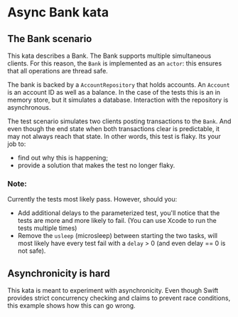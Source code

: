 # Async Bank kata

## The Bank scenario
This kata describes a Bank. The Bank supports multiple simultaneous clients. For this reason, the `Bank` is implemented as an `actor`: this ensures that all operations are thread safe.

The bank is backed by a `AccountRepository` that holds accounts. An `Account` is an account ID as well as a balance. In the case of the tests this is an in memory store, but it simulates a database. Interaction with the repository is asynchronous.

The test scenario simulates two clients posting transactions to the `Bank`. And even though the end state when both transactions clear is predictable, it may not always reach that state. In other words, this test is flaky. Its your job to:
* find out why this is happening;
* provide a solution that makes the test no longer flaky.

### Note:
Currently the tests most likely pass. However, should you:
* Add additional delays to the parameterized test, you'll notice that the tests are more and more likely to fail. (You can use Xcode to run the tests multiple times)
* Remove the `usleep` (microsleep) between starting the two tasks, will most likely have every test fail with a `delay` > 0 (and even delay == 0 is not safe).

## Asynchronicity is hard
This kata is meant to experiment with asynchronicity. Even though Swift provides strict concurrency checking and claims to prevent race conditions, this example shows how this can go wrong.
